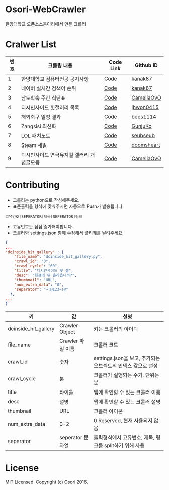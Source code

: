 ﻿# Osori-WebCrawler
한양대학교 오픈소스동아리에서 만든 크롤러

# Cralwer List
번호 |  크롤링 내용 | Code Link | Github ID
----| ------|---------|-----------|
1 | 한양대학교 컴퓨터전공 공지사항 | [Code](https://github.com/HyOsori/Osori-WebCrawler/blob/master/hanyang_university_cs_notice.py) | [kanak87](https://github.com/kanak87)
2 | 네이버 실시간 검색어 순위 | [Code](https://github.com/HyOsori/Osori-WebCrawler/blob/master/naver_realrank.py) | [kanak87](https://github.com/kanak87)
3 | 남도학숙 주간 식단표  | [Code](https://github.com/HyOsori/Osori-WebCrawler/blob/master/NDHS_Crawler.py) | [CameliaOvO](https://github.com/CameliaOvO)
4 | 디시인사이드 힛갤러리 목록  | [Code](https://github.com/HyOsori/Osori-WebCrawler/blob/master/dcinside_hit_gallery.py) | [jhwon0415](https://github.com/jhwon0415)
5 | 해외축구 일정 결과  | [Code](https://github.com/HyOsori/Osori-WebCrawler/blob/master/FootballGameCrawler.py) | [bees1114](https://github.com/bees1114)
6 | Zangsisi 최신화 | [Code](https://github.com/HyOsori/Osori-WebCrawler/blob/master/zangsisi_recent_manga.py) | [GunjuKo](https://github.com/GunjuKo)
7 | LOL 패치노트 | [Code](https://github.com/HyOsori/Osori-WebCrawler/blob/master/LOLUpdateContent.py) | [seubseub](https://github.com/seubseub)
8 | Steam 세일 | [Code](https://github.com/HyOsori/Osori-WebCrawler/blob/master/steamCrawl.py) | [doomsheart](https://github.com/doomsheart)
9 | 디시인사이드 연극뮤지컬 갤러리 개념글모음 | [Code](https://github.com/HyOsori/Osori-WebCrawler/blob/master/dc_theaterM_gallery.py) | [CameliaOvO](https://github.com/CameliaOvO)

# Contributing
* 크롤러는 python으로 작성해주세요.
* 표준출력을 형식에 맞춰주시면 자동으로 Push가 발송됩니다.
```
고유번호[SEPERATOR]제목[SEPERATOR]링크
```
* 고유번호는 점점 증가해야합니다.
* 크롤러와 settings.json 함께 수정해서 풀리퀘를 날려주세요.

```json
{
...
"dcinside_hit_gallery" : {
    "file_name": "dcinside_hit_gallery.py",
    "crawl_id": "3",
    "crawl_cycle": "60",
    "title": "디시인사이드 힛 갤",
    "desc": "힛갤에 뭐 올라옵니까?",
    "thumbnail": "URL",
    "num_extra_data": "0",
    "separator": "~!@123~!@"
  },
...
}
```

키 | 값 | 설명
---|----|------
dcinside_hit_gallery | Crawler Object | 키는 크롤러의 아이디
file_name | Crawler 파일 이름 | 크롤러 코드
crawl_id | 숫자 | settings.json을 보고, 추가되는 오브젝트의 인덱스 값으로 설정
crawl_cycle | 분 | 크롤러가 실행되는 주기, 단위는 분
title | 타이틀 | 앱에 확인할 수 있는 크롤러 이름
desc | 설명 | 앱에 확인할 수 있는 크롤러 설명
thumbnail | URL | 크롤러 아이콘
num_extra_data | 0-2 | 0 Reserved, 현재 사용되지 않음
seperator | seperator 문자열 | 출력형식에서 고유번호, 제목, 링크를 split하기 위해 사용



# License
MIT Licensed. Copyright (c) Osori 2016.
